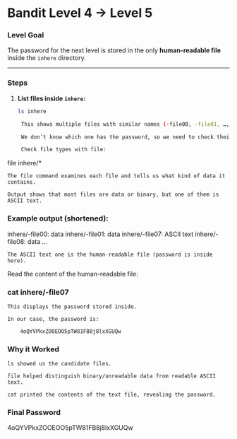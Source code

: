 # Bandit Level 4 → Level 5

### Level Goal
The password for the next level is stored in the only **human-readable file** inside the `inhere` directory.

---

### Steps

1. **List files inside `inhere`:**
   ```bash
   ls inhere

    This shows multiple files with similar names (-file00, -file01, …, -file09).

    We don’t know which one has the password, so we need to check their types.

    Check file types with file:

file inhere/*

    The file command examines each file and tells us what kind of data it contains.

    Output shows that most files are data or binary, but one of them is ASCII text.

### Example output (shortened):

inhere/-file00: data
inhere/-file01: data
inhere/-file07: ASCII text
inhere/-file08: data
...

    The ASCII text one is the human-readable file (password is inside here).

Read the content of the human-readable file:

### cat inhere/-file07

    This displays the password stored inside.

    In our case, the password is:

        4oQYVPkxZOOEOO5pTW81FB8j8lxXGUQw

### Why it Worked

    ls showed us the candidate files.

    file helped distinguish binary/unreadable data from readable ASCII text.

    cat printed the contents of the text file, revealing the password.

### Final Password

4oQYVPkxZOOEOO5pTW81FB8j8lxXGUQw
